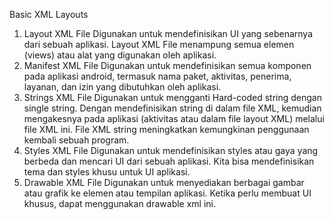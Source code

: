 Basic XML Layouts
1. Layout XML File 
   Digunakan untuk mendefinisikan UI yang sebenarnya dari sebuah aplikasi. Layout XML File menampung semua elemen (views) atau alat yang digunakan oleh aplikasi.
2. Manifest XML File
   Digunakan untuk mendefinisikan semua komponen pada aplikasi android, termasuk nama paket, aktivitas, penerima, layanan, dan izin yang dibutuhkan oleh aplikasi.
3. Strings XML File
   Digunakan untuk mengganti Hard-coded string dengan single string. Dengan mendefinisikan string di dalam file XML, kemudian mengakesnya pada aplikasi 
   (aktivitas atau dalam file layout XML) melalui file XML ini. File XML string meningkatkan kemungkinan penggunaan kembali sebuah program.
4. Styles XML File
   Digunakan untuk mendefinisikan styles atau gaya yang berbeda dan mencari UI dari sebuah aplikasi. Kita bisa mendefinisikan tema dan styles khusu untuk UI aplikasi.
5. Drawable XML File
   Digunakan untuk menyediakan berbagai gambar atau grafik ke elemen atau tempilan aplikasi. Ketika perlu membuat UI khusus, dapat menggunakan drawable xml ini.
